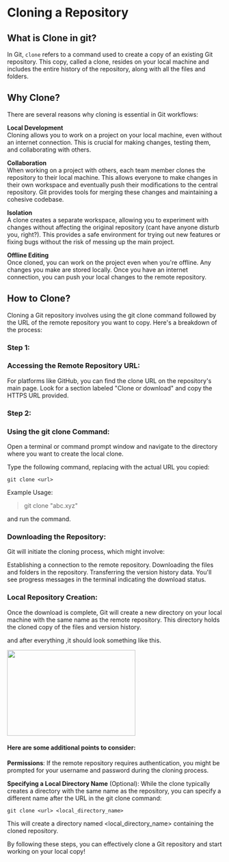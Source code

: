 # Cloning a Repository

## What is Clone in git?
In Git, ```clone``` refers to a command used to create a copy of an existing Git repository. This copy, called a clone, resides on your local machine and includes the entire history of the repository, along with all the files and folders.

## Why Clone?
There are several reasons why cloning is essential in Git workflows:

**Local Development**<br> Cloning allows you to work on a project on your local machine, even without an internet connection. This is crucial for making changes, testing them, and collaborating with others.

**Collaboration**<br>  When working on a project with others, each team member clones the repository to their local machine. This allows everyone to make changes in their own workspace and eventually push their modifications to the central repository. Git provides tools for merging these changes and maintaining a cohesive codebase.

**Isolation**<br>  A clone creates a separate workspace, allowing you to experiment with changes without affecting the original repository (cant have anyone disturb you, right?). This provides a safe environment for trying out new features or fixing bugs without the risk of messing up the main project.

**Offline Editing**<br> Once cloned, you can work on the project even when you're offline. Any changes you make are stored locally. Once you have an internet connection, you can push your local changes to the remote repository.

## How to Clone?
Cloning a Git repository involves using the git clone command followed by the URL of the remote repository you want to copy. Here's a breakdown of the process:

<h3>Step 1:</h3>
<h3>Accessing the Remote Repository URL:</h3>

For platforms like GitHub, you can find the clone URL on the repository's main page. Look for a section labeled "Clone or download" and copy the HTTPS URL provided.
<h3>Step 2: </h3>
<h3>Using the git clone Command:</h3>

Open a terminal or command prompt window and navigate to the directory where you want to create the local clone.

Type the following command, replacing <url> with the actual URL you copied:

```
git clone <url>
```
Example Usage:
>
> git clone "abc.xyz"


and run the command.

<h3>Downloading the Repository:</h3>

Git will initiate the cloning process, which might involve:

Establishing a connection to the remote repository.
Downloading the files and folders in the repository.
Transferring the version history data.
You'll see progress messages in the terminal indicating the download status.

<h3>Local Repository Creation:</h3>

Once the download is complete, Git will create a new directory on your local machine with the same name as the remote repository. This directory holds the cloned copy of the files and version history.

and after everything ,it should look something like this.

<img src = "https://github.com/FreakyOne700/OpenSourceTraining/blob/main/assets/clone_pic.png" height = "200px" width = "300px" align = "center" />

<h4>Here are some additional points to consider:</h4>

**Permissions**: If the remote repository requires authentication, you might be prompted for your username and password during the cloning process.

**Specifying a Local Directory Name** (Optional):  While the clone typically creates a directory with the same name as the repository, you can specify a different name after the URL in the git clone command:

```
git clone <url> <local_directory_name>
```
This will create a directory named <local_directory_name> containing the cloned repository.

By following these steps, you can effectively clone a Git repository and start working on your local copy!